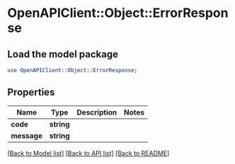 # OpenAPIClient::Object::ErrorResponse

## Load the model package
```perl
use OpenAPIClient::Object::ErrorResponse;
```

## Properties
Name | Type | Description | Notes
------------ | ------------- | ------------- | -------------
**code** | **string** |  | 
**message** | **string** |  | 

[[Back to Model list]](../README.md#documentation-for-models) [[Back to API list]](../README.md#documentation-for-api-endpoints) [[Back to README]](../README.md)


